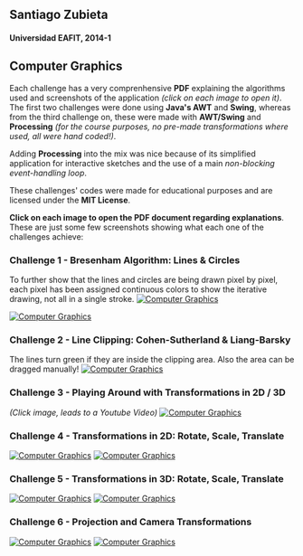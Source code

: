 ## Santiago Zubieta
#### Universidad EAFIT, 2014-1

## Computer Graphics
Each challenge has a very comprenhensive **PDF** explaining the algorithms used and screenshots of the application *(click on each image to open it)*. The first two challenges were done using **Java's AWT** and **Swing**, whereas from the third challenge on, these were made with **AWT/Swing** and **Processing** *(for the course purposes, no pre-made transformations where used, all were hand coded!)*.

Adding **Processing** into the mix was nice because of its simplified application for interactive sketches and the use of a main *non-blocking event-handling loop*. 

These challenges' codes were made for educational purposes and are licensed under the **MIT License**.

**Click on each image to open the PDF document regarding explanations**. These are just some few screenshots showing what each one of the challenges achieve:

### Challenge 1 - Bresenham Algorithm: Lines & Circles

To further show that the lines and circles are being drawn pixel by pixel, each pixel has been assigned continuous colors to show the iterative drawing, not all in a single stroke.
[![][01]](https://github.com/zubie7a/Computer_Graphics/blob/master/CG_Challenge_1/Challenge_1.pdf)

[![][02]](https://github.com/zubie7a/Computer_Graphics/blob/master/CG_Challenge_1/Challenge_1.pdf)

### Challenge 2 - Line Clipping: Cohen-Sutherland & Liang-Barsky
The lines turn green if they are inside the clipping area. Also the area can be dragged manually!
[![][03]](https://github.com/zubie7a/Computer_Graphics/blob/master/CG_Challenge_2/Challenge_2.pdf)

### Challenge 3 - Playing Around with Transformations in 2D / 3D
*(Click image, leads to a Youtube Video)*
[![][04]](http://www.youtube.com/watch?v=a2qDobiht7g)

### Challenge 4 - Transformations in 2D: Rotate, Scale, Translate
[![][05]](https://github.com/zubie7a/Computer_Graphics/blob/master/CG_Challenge_4/Challenge_4.pdf)
[![][06]](https://github.com/zubie7a/Computer_Graphics/blob/master/CG_Challenge_4/Challenge_4.pdf)

### Challenge 5 - Transformations in 3D: Rotate, Scale, Translate
[![][07]](https://github.com/zubie7a/Computer_Graphics/blob/master/CG_Challenge_5/Challenge_5.pdf)
[![][08]](https://github.com/zubie7a/Computer_Graphics/blob/master/CG_Challenge_5/Challenge_5.pdf)

### Challenge 6 - Projection and Camera Transformations
[![][09]](https://github.com/zubie7a/Computer_Graphics/blob/master/CG_Challenge_6/Challenge_6.pdf)
[![][10]](https://github.com/zubie7a/Computer_Graphics/blob/master/CG_Challenge_6/Challenge_6.pdf)


[01]: https://i.imgur.com/KtdDf3l.png "Computer Graphics"
[02]: https://i.imgur.com/NaO44Vw.png "Computer Graphics"
[03]: https://i.imgur.com/wpgB5oi.png "Computer Graphics"
[04]: https://i.imgur.com/79Gciyu.png "Computer Graphics"
[05]: https://i.imgur.com/qRwXhyi.png "Computer Graphics"
[06]: https://i.imgur.com/BOhldgH.png "Computer Graphics"
[07]: https://i.imgur.com/LgwZGTv.png "Computer Graphics"
[08]: https://i.imgur.com/WtqXgOS.png "Computer Graphics"
[09]: https://i.imgur.com/EHTNkSK.png "Computer Graphics"
[10]: https://i.imgur.com/g82iGdr.png "Computer Graphics"
